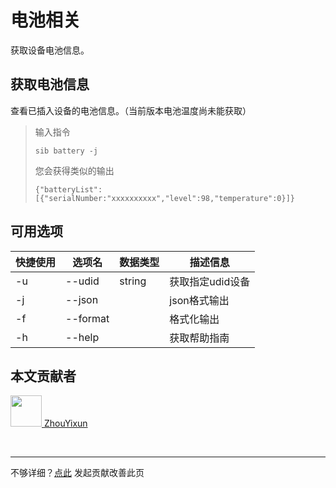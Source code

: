 # 电池相关

获取设备电池信息。

## 获取电池信息

查看已插入设备的电池信息。（当前版本电池温度尚未能获取）

> 输入指令
> ```
> sib battery -j 
> ```
> 您会获得类似的输出
> ```
> {"batteryList":[{"serialNumber:"xxxxxxxxxx","level":98,"temperature":0}]}
> ```

## 可用选项

|  快捷使用 | 选项名  | 数据类型 | 描述信息 |
|  ----  | ----  | ---- | ---- |
| -u  | --udid | string| 获取指定udid设备    |
| -j  | --json | | json格式输出    |
| -f  | --format | |  格式化输出    |
| -h  | --help | |  获取帮助指南  |

## 本文贡献者
<div class="cont">
<a href="https://gitee.com/ZhouYixun" target="_blank">
<img src="https://portrait.gitee.com/uploads/avatars/user/2698/8096045_ZhouYixun_1645499109.png!avatar100" width="50"/>
<span>ZhouYixun</span>
</a>
</div>


&nbsp;
&nbsp;
***
不够详细？[点此](https://gitee.com/sonic-cloud/sonic-cloud/edit/master/src/markdown/sib/sib-battery.md) 发起贡献改善此页